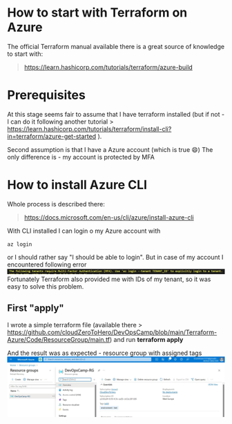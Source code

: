 # How to start with Terraform on Azure 

The official Terraform manual available there is a great source of knowledge to start with:
> https://learn.hashicorp.com/tutorials/terraform/azure-build


# Prerequisites 

At this stage seems fair to assume that I have terraform installed (but if not - I can do it following another tutorial > https://learn.hashicorp.com/tutorials/terraform/install-cli?in=terraform/azure-get-started ).

Second assumption is that I have a Azure account (which is true :smile:)
The only difference is - my account is protected by MFA 


# How to install Azure CLI

Whole process is described there:
> https://docs.microsoft.com/en-us/cli/azure/install-azure-cli

With CLI installed I can login o my Azure account with 
```
az login
```
or I should rather say "I should be able to login". But in case of my account I encountered following error
![mfa requires specific login](./images/01-mfa-problem.jpg)
Fortunately Terraform also provided me with IDs of my tenant, so it was easy to solve this problem.


## First "apply"

I wrote a simple terraform file (available there > https://github.com/cloudZeroToHero/DevOpsCamp/blob/main/Terraform-Azure/Code/ResourceGroup/main.tf) and run **terraform apply**

And the result was as expected - resource group with assigned tags 
![azure view - resource group](./images/01-rg-created.jpg)


